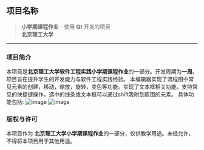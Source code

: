 ## **项目名称**

> **小学期课程作业** - 使用 **Qt** 开发的项目  
> **北京理工大学**  

---

### **项目简介**

本项目是**北京理工大学软件工程实践小学期课程作业**的一部分。开发周期为**一周**。项目旨在提升学生的开发能力与软件工程实践经验。
本编辑器实现了流程图中常见元素的创建，移动，缩放，旋转，变色等功能。实现了文本框相关功能。支持常见的快捷键操作，选中的线条或文本框可以通过shift吸附到周围的元素。
具体功能包括:
![image](https://github.com/user-attachments/assets/61758f3e-5dcb-4ada-9283-2d80ae4d641a)
![image](https://github.com/user-attachments/assets/3c8ba8e1-e8a9-473a-bf9c-a179e3e6dac2)


### **版权与许可**

本项目作为 **北京理工大学小学期课程作业**的一部分，仅供教学用途。未经允许，不得将本项目用于其他用途。
